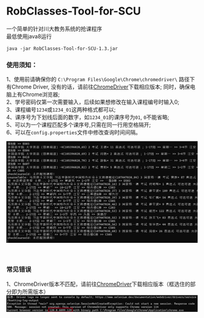 # RobClasses-Tool-for-SCU
一个简单的针对川大教务系统的抢课程序  
最低使用java8运行
```shell
java -jar RobClasses-Tool-for-SCU-1.3.jar
```

### 使用须知：   
1、使用前请确保你的 `C:\Program Files\Google\Chrome\chromedriver\` 路径下有Chrome Driver, 没有的话，请前往[ChromeDriver](https://googlechromelabs.github.io/chrome-for-testing/known-good-versions-with-downloads.json)下载相应版本; 同时，确保电脑上有Chrome浏览器;  
2、学号密码仅第一次需要输入，后续如果想修改在输入课程编号时输入0;  
3、课程编号`1234`或`1234_01`这两种格式都可以;  
4、课序号为下划线后面的数字，如`1234_01`的课序号为`01`, `0`不能省略;  
5、可以为一个课程匹配多个课序号,只需在同一行用空格隔开;  
6、可以在`config.properties`文件中修改查询时间间隔。

![](./demo.png)

<br/>

### 常见错误
1、ChromeDriver版本不匹配，请前往[ChromeDriver](https://googlechromelabs.github.io/chrome-for-testing/known-good-versions-with-downloads.json)下载相应版本（框选住的部分即为所需版本）
![](./chormdriver_error.png)
